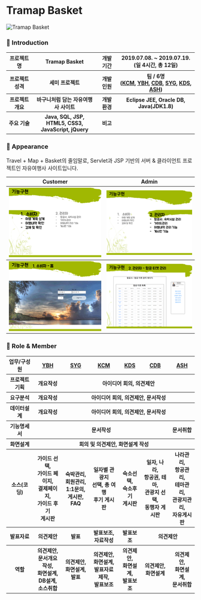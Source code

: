 # Tramap Basket

![Tramap Basket](asset/tramap-basket-thumbnail.png "Preview")

### 👋 Introduction

<table>
    <tr>
        <th>프로젝트명</th>
        <th>Tramap Basket</th>
        <th>개발 기간</th>
        <th>2019.07.08. ~ 2019.07.19. <br>(일 4시간, 총 12일)</th>
    </tr>
    <tr>
        <th>프로젝트 성격</th>
        <th>세미 프로젝트</th>
        <th>개발 인원</th>
        <th>팀 / 6명<br>
          (<a href="https://github.com/chanmi-kim">KCM</a>,
          <a href="https://github.com/YooBH0225">YBH</a>,
          <a href="https://github.com/DavingToT">CDB</a>,
          <a href="https://github.com/yugyeong-seol">SYG</a>,
          <a href="https://github.com/kdsss123">KDS</a>,
          <a href="https://github.com/SangHyun-Ahn">ASH</a>)
      </th>
    </tr>
      <tr>
        <th>프로젝트 개요</th>
        <th>바구니처럼 담는 자유여행사 사이트</th>
        <th>개발 환경</th>
        <th>Eclipse JEE, Oracle DB, Java(JDK1.8)</th>
    </tr>
        <tr>
        <th>주요 기술</th>
        <th>Java, SQL, JSP, HTML5, CSS3, <br>JavaScript, jQuery</th>
        <th>비고</th>
        <th> </th>
    </tr>
</table>

### 📼 Appearance

Travel + Map + Basket의 줄임말로, Servlet과 JSP 기반의 서버 & 클라이언트 프로젝트인 자유여행사 사이트입니다.

<table>
    <tr>
       <th>Customer</th>
       <th>Admin</th>
    </tr>
    <tr>
        <th><img src="asset/tramap-basket-task-customer.png"></th>
        <th><img src="asset/tramap-basket-task-admin.png"></th>
    </tr>
    <tr>
        <th><img src="asset/tramap-basket-customer.gif"></th>
        <th><img src="asset/tramap-basket-admin.gif"></th>
    </tr>
</table>

### 📑 Role & Member

<table>
    <tr>
        <th>업무/구성원</th>
        <th><a href="https://github.com/YooBH0225">YBH</a></th>
        <th><a href="https://github.com/yugyeong-seol">SYG</a></th>
        <th><a href="https://github.com/chanmi-kim">KCM</a></th>
        <th><a href="https://github.com/kdsss123">KDS</a></th>
        <th><a href="https://github.com/DavingToT">CDB</a></th>
        <th><a href="https://github.com/SangHyun-Ahn">ASH</a></th>
    </tr>
    <tr>
        <th>프로젝트 기획</th>
        <th>개요작성</th>
        <th colspan="5">아이디어 회의, 의견제안</th>
    </tr>
    <tr>
        <th>요구분석</th>
        <th>개요작성</th>
        <th colspan="5">아이디어 회의, 의견제안, 문서작성</th>
    </tr>
    <tr>
        <th>데이터설계</th>
        <th>개요작성</th>
        <th colspan="5">아이디어 회의, 의견제안, 문서작성</th>
    </tr>
    <tr>
        <th>기능명세서</th>
        <th colspan="5">문서작성</th>
        <th>문서취합</th>
    </tr>
    <tr>
        <th>화면설계</th>
        <th colspan="6">회의 및 의견제안, 화면설계 작성</th>
    </tr>
    <tr>
        <th>소스(코딩)</th>
        <th>가이드 선택, <br>가이드 페이지, <br>결제페이지, <br>가이드 후기 <br>게시판</th>
        <th>숙박관리, <br>회원관리, <br> 1:1문의, <br>게시판, FAQ</th>
        <th>일자별 관광지 <br>선택, 총 여행 <br>후기 게시판</th>
        <th>숙소선택, <br>숙소후기 <br>게시판</th>
        <th>일자, 나라, <br>항공권, 테마, <br>관광지 선택, <br>동행자 게시판</th>
        <th>나라관리, <br>항공관리, <br>테마관리, <br>관광지관리, <br>자유게시판</th>
    </tr>
    <tr>
        <th>발표자료</th>
        <th>의견제안</th>
        <th>발표</th>
        <th>발표보조, <br>자료작성</th>
        <th>발표보조</th>
        <th colspan="2">의견제안</th>
    </tr>
    <tr>
        <th>역할</th>
        <th>의견제안, <br>문서개요작성, <br>화면설계, <br>DB설계, <br>소스취합</th>
        <th>의견제안, <br>화면설계, <br>발표</th>
        <th>의견제안, <br>화면설계, <br>발표자료 제작, <br>발표보조</th>
        <th>의견제안, <br>화면설계, <br>발표보조</th>
        <th>의견제안, <br>화면설계</th>
        <th>의견제안, <br>화면설계, <br>문서취합</th>
    </tr>
</table>
